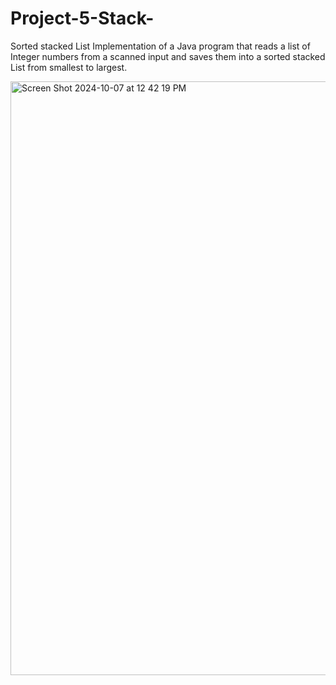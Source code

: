 # Project-5-Stack-

Sorted stacked List Implementation of a Java program that reads a list of Integer numbers from a scanned input and saves them into a sorted stacked List from smallest to largest.

<img width="950" alt="Screen Shot 2024-10-07 at 12 42 19 PM" src="https://github.com/user-attachments/assets/48d2e0c0-ba91-4059-a61d-379bc8392c1f">
